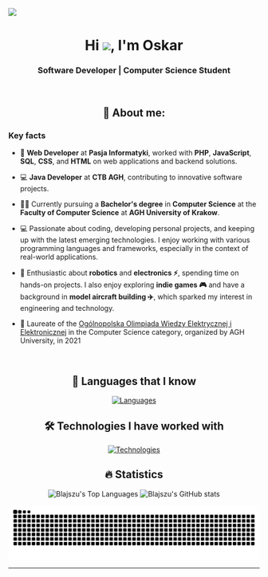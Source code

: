 ![](https://komarev.com/ghpvc/?username=Blajszu&color=brightgreen&style=flat-square&abbreviated=true)

<div align="center">

# Hi <img src="https://raw.githubusercontent.com/MartinHeinz/MartinHeinz/master/wave.gif" width="30px">, I'm Oskar

### Software Developer | Computer Science Student

<br>

## 👨 About me:

</div>

### Key facts



- 💼 **Web Developer** at **Pasja Informatyki**, worked with **PHP**, **JavaScript**, **SQL**, **CSS**, and **HTML** on web applications and backend solutions.

- 💻 **Java Developer** at **CTB AGH**, contributing to innovative software projects.

- 👨‍🎓 Currently pursuing a **Bachelor's degree** in **Computer Science** at the **Faculty of Computer Science** at **AGH University of Krakow**.

- 💻 Passionate about coding, developing personal projects, and keeping up with the latest emerging technologies. I enjoy working with various programming languages and frameworks, especially in the context of real-world applications.

- 🤖 Enthusiastic about **robotics** and **electronics ⚡**, spending time on hands-on projects. I also enjoy exploring **indie games 🎮** and have a background in **model aircraft building ✈️**, which sparked my interest in engineering and technology.

- 🏅 Laureate of the [Ogólnopolska Olimpiada Wiedzy Elektrycznej i Elektronicznej](https://oowee.agh.edu.pl/) in the Computer Science category, organized by AGH University, in 2021

<br>
<div align="center">

## 🚀 Languages that I know

[![Languages](https://skillicons.dev/icons?i=py,java,c,cpp,cs,bash,r,rust,elixir,bootstrap,html,css,js,ts,php,mysql,react&perline=9)](https://skillicons.dev)

## 🛠️ Technologies I have worked with

[![Technologies](https://skillicons.dev/icons?i=arduino,docker,git,github,gradle,idea,linux,vscode,md,discord,ubuntu,raspberrypi,ps,regex&perline=7)](https://skillicons.dev)

## 🔥 Statistics

![Blajszu's Top Languages](https://github-readme-stats.vercel.app/api/top-langs/?username=Blajszu&theme=vue-dark&show_icons=true&hide_border=true&layout=compact&hide=jupyter%20notebook)
![Blajszu's GitHub stats](https://github-readme-stats.vercel.app/api?username=Blajszu&hide=stars&hide_rank=true&show_icons=true&icon_color=800480&title_color=41b883&bg_color=273849&hide_border=true&text_color=ffffff&text_bold=false)

<picture>
  <source media="(prefers-color-scheme: dark)" srcset="https://raw.githubusercontent.com/Blajszu/Blajszu/output/github-contribution-grid-snake-dark.svg" />
  <source media="(prefers-color-scheme: light)" srcset="https://raw.githubusercontent.com/Blajszu/Blajszu/output/github-contribution-grid-snake.svg" />
  <img alt="github-snake" src="https://raw.githubusercontent.com/Blajszu/Blajszu/output/github-contribution-grid-snake.svg" />
</picture>

</div>

---
